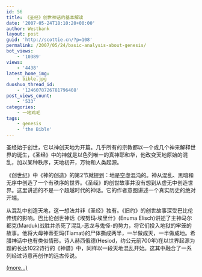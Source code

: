 ```yaml
---
id: 56
title: 《圣经》创世神话的基本解读
date: '2007-05-24T18:10:20+00:00'
author: Westbank
layout: post
guid: 'http://scottie.cn/?p=108'
permalink: /2007/05/24/basic-analysis-about-genesis/
bot_views:
    - '10389'
views:
    - '4438'
latest_home_img:
    - bible.jpg
duoshuo_thread_id:
    - '1246078726781796408'
post_views_count:
    - '533'
categories:
    - 一地鸡毛
tags:
    - genesis
    - 'the Bible'
---
```


圣经始于创世，它以神创天地为开篇。几乎所有的宗教都以一个或几个神来解释世界的诞生，《圣经》中的神就是以色列唯一的真神耶和华，他改变天地原始的混乱，加以某种秩序，天地初开，万物和人类起源。 <o></o>

《创世纪》中《神的创造》的第2节就提到：地是空虚混沌的。神从混乱、黑暗和无序中创造了一个有秩序的世界。《圣经》的创世故事并没有想到从虚无中创造世界。这里讲述的不是一个超越时代的神话。它的作者意图讲述一个真实历史的绝对开端。 <o></o>

从混乱中创造天地，这一想法并非《圣经》独有。《旧约》的创世故事深受巴比伦传统的影响。巴比伦创世神话《埃努玛·埃里什》(Enuma Elisch)讲述了主神马尔都克(Marduk)战胜并杀死了混乱-恶龙与鬼怪-的势力，将它们投入地狱的牢笼的故事。他将大母神蒂亚玛(Tiamat)的尸体撕成两半，一半做成天，一半做成地。希腊神话中也有类似情形。诗人赫西俄德(Hesiod，约公元前700年)在以世界起源为题的长达1022诗行的《神谱》中，同样以一段天地混乱开始。这其中融合了一系列经过诗意再创作的远古传说。 <o></o>

 [<span aria-label="Continue reading 《圣经》创世神话的基本解读">(more…)</span>](http://farbank.net/2007/05/24/basic-analysis-about-genesis/#more-56)